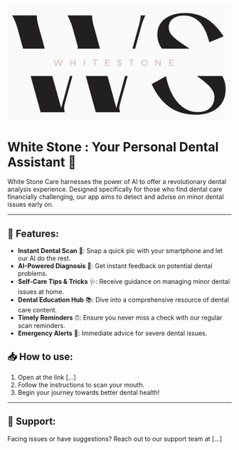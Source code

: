 ![White Stone Logo](/public/image/Logo.jpg)

# White Stone : Your Personal Dental Assistant 🦷

White Stone Care harnesses the power of AI to offer a revolutionary dental analysis experience. Designed specifically for those who find dental care financially challenging, our app aims to detect and advise on minor dental issues early on.

---

## 🌟 Features:

- **Instant Dental Scan** 📸: Snap a quick pic with your smartphone and let our AI do the rest.
- **AI-Powered Diagnosis** 🧠: Get instant feedback on potential dental problems.
- **Self-Care Tips & Tricks** 🩺: Receive guidance on managing minor dental issues at home.
- **Dental Education Hub** 📚: Dive into a comprehensive resource of dental care content.
- **Timely Reminders** ⏰: Ensure you never miss a check with our regular scan reminders.
- **Emergency Alerts** 🚨: Immediate advice for severe dental issues.

## 📥 How to use:

1. Open at the link [...]
2. Follow the instructions to scan your mouth.
3. Begin your journey towards better dental health!

---

## 🤝 Support:

Facing issues or have suggestions? Reach out to our support team at [...]
